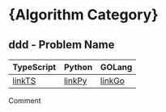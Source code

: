 # {Algorithm Category}

## ddd - Problem Name

|TypeScript|Python|GOLang|
|---|---|---|
|[linkTS](../typeScript/)|[linkPy](../python/)|[linkGo](../goLang/)|

Comment
